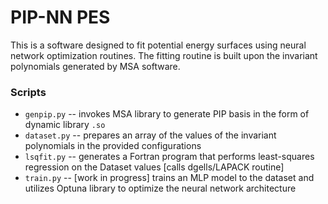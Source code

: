 # PIP-NN PES

This is a software designed to fit potential energy surfaces using neural network optimization routines. The fitting routine is built upon the invariant polynomials generated by MSA software.

### Scripts
* `genpip.py`  -- invokes MSA library to generate PIP basis in the form of dynamic library `.so`
* `dataset.py` -- prepares an array of the values of the invariant polynomials in the provided configurations
* `lsqfit.py`  -- generates a Fortran program that performs least-squares regression on the Dataset values [calls dgells/LAPACK routine]
* `train.py`   -- [work in progress] trains an MLP model to the dataset and utilizes Optuna library to optimize the neural network architecture    
